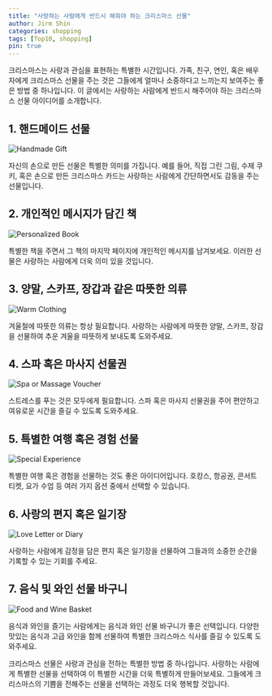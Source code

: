 ```yaml
---
title: "사랑하는 사람에게 반드시 해줘야 하는 크리스마스 선물"
author: Jirm Shin
categories: shopping
tags: [Top10, shopping]
pin: true
---
```


크리스마스는 사랑과 관심을 표현하는 특별한 시간입니다. 가족, 친구, 연인, 혹은 배우자에게 크리스마스 선물을 주는 것은 그들에게 얼마나 소중하다고 느끼는지 보여주는 좋은 방법 중 하나입니다. 이 글에서는 사랑하는 사람에게 반드시 해주어야 하는 크리스마스 선물 아이디어를 소개합니다.

## 1. **핸드메이드 선물**

![Handmade Gift](https://source.unsplash.com/1600x900/?handmade-gift)

자신의 손으로 만든 선물은 특별한 의미를 가집니다. 예를 들어, 직접 그린 그림, 수제 쿠키, 혹은 손으로 만든 크리스마스 카드는 사랑하는 사람에게 간단하면서도 감동을 주는 선물입니다.

## 2. **개인적인 메시지가 담긴 책**

![Personalized Book](https://source.unsplash.com/1600x900/?personalized-book)

특별한 책을 주면서 그 책의 마지막 페이지에 개인적인 메시지를 남겨보세요. 이러한 선물은 사랑하는 사람에게 더욱 의미 있을 것입니다.

## 3. **양말, 스카프, 장갑과 같은 따뜻한 의류**

![Warm Clothing](https://source.unsplash.com/1600x900/?warm-clothing)

겨울철에 따뜻한 의류는 항상 필요합니다. 사랑하는 사람에게 따뜻한 양말, 스카프, 장갑을 선물하여 추운 겨울을 따뜻하게 보내도록 도와주세요.

## 4. **스파 혹은 마사지 선물권**

![Spa or Massage Voucher](https://source.unsplash.com/1600x900/?spa-massage-voucher)

스트레스를 푸는 것은 모두에게 필요합니다. 스파 혹은 마사지 선물권을 주어 편안하고 여유로운 시간을 즐길 수 있도록 도와주세요.

## 5. **특별한 여행 혹은 경험 선물**

![Special Experience](https://source.unsplash.com/1600x900/?special-experience)

특별한 여행 혹은 경험을 선물하는 것도 좋은 아이디어입니다. 호캉스, 항공권, 콘서트 티켓, 요가 수업 등 여러 가지 옵션 중에서 선택할 수 있습니다.

## 6. **사랑의 편지 혹은 일기장**

![Love Letter or Diary](https://source.unsplash.com/1600x900/?love-letter-diary)

사랑하는 사람에게 감정을 담은 편지 혹은 일기장을 선물하여 그들과의 소중한 순간을 기록할 수 있는 기회를 주세요.

## 7. **음식 및 와인 선물 바구니**

![Food and Wine Basket](https://source.unsplash.com/1600x900/?food-wine-basket)

음식과 와인을 즐기는 사람에게는 음식과 와인 선물 바구니가 좋은 선택입니다. 다양한 맛있는 음식과 고급 와인을 함께 선물하여 특별한 크리스마스 식사를 즐길 수 있도록 도와주세요.

크리스마스 선물은 사랑과 관심을 전하는 특별한 방법 중 하나입니다. 사랑하는 사람에게 특별한 선물을 선택하여 이 특별한 시간을 더욱 특별하게 만들어보세요. 그들에게 크리스마스의 기쁨을 전해주는 선물을 선택하는 과정도 더욱 행복할 것입니다.